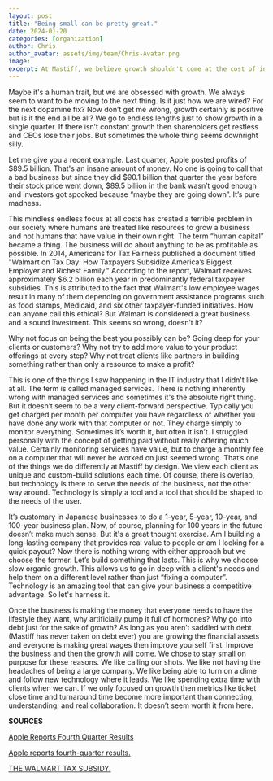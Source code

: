 ```yaml
---
layout: post
title: "Being small can be pretty great."
date: 2024-01-20
categories: [organization]
author: Chris
author_avatar: assets/img/team/Chris-Avatar.png
image: 
excerpt: At Mastiff, we believe growth shouldn't come at the cost of integrity or human value. While the business world chases endless expansion and quarterly gains, we focus on meaningful, lasting impact—custom solutions, real relationships, and technology shaped to serve people, not the other way around. 
---
```


Maybe it's a human trait, but we are obsessed with growth. We always seem to want to be moving to the next thing. Is it just how we are wired? For the next dopamine fix? Now don’t get me wrong, growth certainly is positive but is it the end all be all? We go to endless lengths just to show growth in a single quarter. If there isn’t constant growth then shareholders get restless and CEOs lose their jobs. But sometimes the whole thing seems downright silly.

Let me give you a recent example. Last quarter, Apple posted profits of $89.5 billion. That's an insane amount of money. No one is going to call that a bad business but since they did $90.1 billion that quarter the year before their stock price went down, $89.5 billion in the bank wasn’t good enough and investors got spooked because “maybe they are going down”. It’s pure madness.

This mindless endless focus at all costs has created a terrible problem in our society where humans are treated like resources to grow a business and not humans that have value in their own right. The term “human capital” became a thing. The business will do about anything to be as profitable as possible. In 2014, Americans for Tax Fairness published a document titled "Walmart on Tax Day: How Taxpayers Subsidize America’s Biggest Employer and Richest Family." According to the report, Walmart receives approximately $6.2 billion each year in predominantly federal taxpayer subsidies. This is attributed to the fact that Walmart's low employee wages result in many of them depending on government assistance programs such as food stamps, Medicaid, and six other taxpayer-funded initiatives. How can anyone call this ethical? But Walmart is considered a great business and a sound investment. This seems so wrong, doesn’t it?

Why not focus on being the best you possibly can be? Going deep for your clients or customers? Why not try to add more value to your product offerings at every step? Why not treat clients like partners in building something rather than only a resource to make a profit? 

This is one of the things I saw happening in the IT industry that I didn't like at all. The term is called managed services. There is nothing inherently wrong with managed services and sometimes it's the absolute right thing. But it doesn’t seem to be a very client-forward perspective. Typically you get charged per month per computer you have regardless of whether you have done any work with that computer or not. They charge simply to monitor everything. Sometimes it’s worth it, but often it isn’t. I struggled personally with the concept of getting paid without really offering much value. Certainly monitoring services have value, but to charge a monthly fee on a computer that will never be worked on just seemed wrong. That’s one of the things we do differently at Mastiff by design. We view each client as unique and custom-build solutions each time. Of course, there is overlap, but technology is there to serve the needs of the business, not the other way around. Technology is simply a tool and a tool that should be shaped to the needs of the user. 

It’s customary in Japanese businesses to do a 1-year, 5-year, 10-year, and 100-year business plan. Now, of course, planning for 100 years in the future doesn’t make much sense. But it's a great thought exercise. Am I building a long-lasting company that provides real value to people or am I looking for a quick payout? Now there is nothing wrong with either approach but we choose the former. Let’s build something that lasts. This is why we choose slow organic growth. This allows us to go in deep with a client's needs and help them on a different level rather than just “fixing a computer”. Technology is an amazing tool that can give your business a competitive advantage. So let's harness it. 

Once the business is making the money that everyone needs to have the lifestyle they want, why artificially pump it full of hormones? Why go into debt just for the sake of growth? As long as you aren’t saddled with debt (Mastiff has never taken on debt ever) you are growing the financial assets and everyone is making great wages then improve yourself first. Improve the business and then the growth will come. We chose to stay small on purpose for these reasons. We like calling our shots. We like not having the headaches of being a large company. We like being able to turn on a dime and follow new technology where it leads. We like spending extra time with clients when we can. If we only focused on growth then metrics like ticket close time and turnaround time become more important than connecting, understanding, and real collaboration. It doesn’t seem worth it from here.

**SOURCES**

[Apple Reports Fourth Quarter Results](https://www.apple.com/newsroom/2022/10/apple-reports-fourth-quarter-results/)

[Apple reports fourth-quarter results.](https://apple.com/newsroom/2023/11/apple-reports-fourth-quarter-results/)

[THE WALMART TAX SUBSIDY.](https://americansfortaxfairness.org/files/Taxpayers-and-Walmart-ATF.pdf)